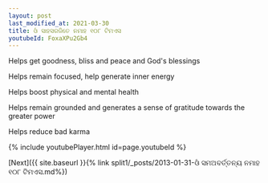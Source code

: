 ```yaml
---
layout: post
last_modified_at: 2021-03-30
title: ଓଁ ସାହସରଜିତେ ନମାହ ୧୦୮ ଟିମଏସ
youtubeId: FoxaXPu2Gb4
---
```

 
 
Helps get goodness, bliss and peace and God's blessings
 
Helps remain focused, help generate inner energy 
 
Helps boost physical and mental health 
 
Helps remain grounded and generates a sense of gratitude towards the greater power 
 
Helps reduce bad karma
 
 
 
 


{% include youtubePlayer.html id=page.youtubeId %}
 
[Next]({{ site.baseurl }}{% link  split1/_posts/2013-01-31-ଓଁ ସମଅବର୍ତ୍ତନ୍ୟ ନମାହ ୧୦୮ ଟିମଏସ.md%})
 
